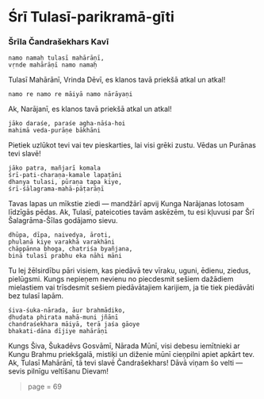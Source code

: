 # Śrī Tulasī-parikramā-gīti

### Šrīla Čandrašekhars Kavī

    namo namaḥ tulasī mahārāṇī, 
    vṛnde mahārāṇī namo namaḥ
  
Tulasī Mahārānī, Vrinda Dēvī, es klanos tavā priekšā atkal un atkal!

    namo re namo re māiyā namo nārāyaṇi

Ak, Narājanī, es klanos tavā priekšā atkal un atkal!

    jāko daraśe, paraśe agha-nāśa-hoi
    mahimā veda-purāṇe bākhāni
  
Pietiek uzlūkot tevi vai tev pieskarties, lai visi grēki zustu. Vēdas un Purānas tevi slavē!

    jāko patra, mañjarī komala
    śrī-pati-charaṇa-kamale lapaṭāni
    dhanya tulasi, pūraṇa tapa kiye,
    śrī-śālagrama-mahā-pāṭarāṇī
  
Tavas lapas un mīkstie ziedi — mandžārī apvij Kunga Narājanas lotosam līdzīgās pēdas. Ak, Tulasī, pateicoties tavām askēzēm, tu esi kļuvusi par Šrī Šalagrāma-Šīlas godājamo sievu.

    dhūpa, dīpa, naivedya, āroti,
    phulanā kiye varakhā varakhāni
    chāppānna bhoga, chatriśa byañjana,
    binā tulasī prabhu eka nāhi māni

Tu lej žēlsirdību pāri visiem, kas piedāvā tev vīraku, uguni, ēdienu, ziedus, pielūgsmi. Kungs nepieņem nevienu no piecdesmit sešiem dažādiem mielastiem vai trīsdesmit sešiem piedāvātajiem karijiem, ja tie tiek piedāvāti bez tulasī lapām.

    śiva-śuka-nārada, āur brahmādiko,
    ḍhuḍata phirata mahā-muni jñānī
    chandraśekhara māiyā, terā jaśa gāoye
    bhakati-dāna dījiye mahārāṇi

Kungs Šiva, Šukadēvs Gosvāmī, Nārada Mūnī, visi debesu iemītnieki ar Kungu Brahmu priekšgalā, mistiķi un diženie mūnī cieņpilni apiet apkārt tev. Ak, Tulasī Mahārānī, tā tevi slavē Čandrašekhars! Dāvā viņam šo velti — sevis pilnīgu veltīšanu Dievam!

> page = 69
